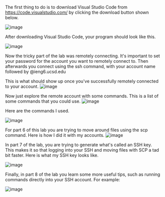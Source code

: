 The first thing to do is to download Visual Studio Code from https://code.visualstudio.com/ by clicking the download button shown below.

![image](https://user-images.githubusercontent.com/114563712/193394470-dadbfbc0-fcd8-4a16-93fa-418f80f9bebf.png)

After downloading Visual Studio Code, your program should look like this.

![image](https://user-images.githubusercontent.com/114563712/193394436-878621be-0cca-4ab1-9aca-fb98b5e4f119.png)

Now the tricky part of the lab was remotely connecting. It's important to set your password for the account you want to remotely connect to.
Then afterwards you connect using the ssh command, with your account name followed by @ieng6.ucsd.edu

This is what should show up once you've successfully remotely connected to your account.
![image](https://user-images.githubusercontent.com/114563712/193394530-48a4431d-2f4b-4165-880e-8e666b540a38.png)

Now just explore the remote account with some commands. This is a list of some commands that you could use.
![image](https://user-images.githubusercontent.com/114563712/193394589-61df54cb-971d-43be-bf8c-e604130980ff.png)


Here are the commands I used.

![image](https://user-images.githubusercontent.com/114563712/193394578-6e5c73f6-a9ff-4bc4-b1b2-5a99f73eccde.png)

For part 6 of this lab you are trying to move around files using the scp command.
Here is how I did it with my accounts.
![image](https://user-images.githubusercontent.com/114563712/193394632-d0d97417-52bb-4be4-b648-205a2a39bbac.png)

In part 7 of the lab, you are trying to generate what's called an SSH key. 
This makes it so that logging into your SSH and moving files with SCP a tad bit faster.
Here is what my SSH key looks like.

![image](https://user-images.githubusercontent.com/114563712/193394723-6c0dd920-53f4-4543-9169-97d954cb8cf7.png)

Finally, in part 8 of the lab you learn some more useful tips, such as running commands directly into your SSH account.
For example:

![image](https://user-images.githubusercontent.com/114563712/193394961-c0539296-f358-484a-bced-e6768cbcc36e.png)
